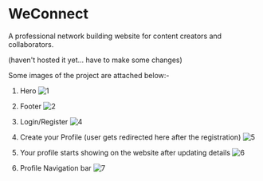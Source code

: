 # WeConnect
A professional network building website for content creators and collaborators.

(haven't hosted it yet... have to make some changes)

Some images of the project are attached below:-

1) Hero 
![1](https://github.com/user-attachments/assets/43bbfe33-c3aa-49a5-b6c1-c87303c3a11a)

3) Footer
![2](https://github.com/user-attachments/assets/10b9837d-6026-46a4-99a8-003d465d10fd)

4) Login/Register
![4](https://github.com/user-attachments/assets/c5c3cf14-7040-488b-b91e-64715e307174)

6) Create your Profile (user gets redirected here after the registration)
![5](https://github.com/user-attachments/assets/e4ba6f81-9fea-48ff-ab01-6e96d33f6b9a)

8) Your profile starts showing on the website after updating details
![6](https://github.com/user-attachments/assets/c57a04ab-9184-4a7d-9eec-875e14baef0f)

10) Profile Navigation bar 
![7](https://github.com/user-attachments/assets/b42e6a92-d110-46e2-b04a-f5dd4d41fef5)
